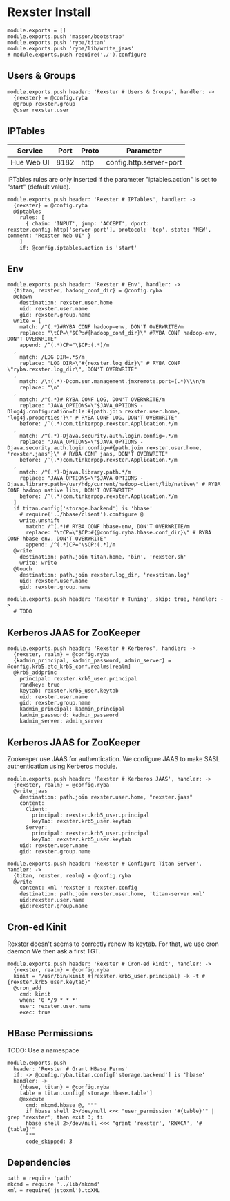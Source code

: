 
# Rexster Install

    module.exports = []
    module.exports.push 'masson/bootstrap'
    module.exports.push 'ryba/titan'
    module.exports.push 'ryba/lib/write_jaas'
    # module.exports.push require('./').configure

## Users & Groups

    module.exports.push header: 'Rexster # Users & Groups', handler: ->
      {rexster} = @config.ryba
      @group rexster.group
      @user rexster.user

## IPTables

| Service    | Port  | Proto | Parameter                  |
|------------|-------|-------|----------------------------|
| Hue Web UI | 8182  | http  | config.http.server-port    |

IPTables rules are only inserted if the parameter "iptables.action" is set to
"start" (default value).

    module.exports.push header: 'Rexster # IPTables', handler: ->
      {rexster} = @config.ryba
      @iptables
        rules: [
          { chain: 'INPUT', jump: 'ACCEPT', dport: rexster.config.http['server-port'], protocol: 'tcp', state: 'NEW', comment: "Rexster Web UI" }
        ]
        if: @config.iptables.action is 'start'

## Env

    module.exports.push header: 'Rexster # Env', handler: ->
      {titan, rexster, hadoop_conf_dir} = @config.ryba
      @chown
        destination: rexster.user.home
        uid: rexster.user.name
        gid: rexster.group.name
      write = [
        match: /^(.*)#RYBA CONF hadoop-env, DON'T OVERWRITE/m
        replace: "\tCP=\"$CP:#{hadoop_conf_dir}\" #RYBA CONF hadoop-env, DON'T OVERWRITE"
        append: /^(.*)CP="\$CP:(.*)/m
      ,
        match: /LOG_DIR=.*$/m
        replace: "LOG_DIR=\"#{rexster.log_dir}\" # RYBA CONF \"ryba.rexster.log_dir\", DON'T OVERWRITE"
      ,
        match: /\n(.*)-Dcom.sun.management.jmxremote.port=(.*)\\\n/m
        replace: "\n"
      ,
        match: /^(.*)# RYBA CONF LOG, DON'T OVERWRITE/m
        replace: "JAVA_OPTIONS=\"$JAVA_OPTIONS -Dlog4j.configuration=file:#{path.join rexster.user.home, 'log4j.properties'}\" # RYBA CONF LOG, DON'T OVERWRITE"
        before: /^(.*)com.tinkerpop.rexster.Application.*/m
      ,
        match: /^(.*)-Djava.security.auth.login.config=.*/m
        replace: "JAVA_OPTIONS=\"$JAVA_OPTIONS -Djava.security.auth.login.config=#{path.join rexster.user.home, 'rexster.jaas'}\" # RYBA CONF jaas, DON'T OVERWRITE"
        before: /^(.*)com.tinkerpop.rexster.Application.*/m
      ,
        match: /^(.*)-Djava.library.path.*/m
        replace: "JAVA_OPTIONS=\"$JAVA_OPTIONS -Djava.library.path=/usr/hdp/current/hadoop-client/lib/native\" # RYBA CONF hadoop native libs, DON'T OVERWRITE"
        before: /^(.*)com.tinkerpop.rexster.Application.*/m
      ]
      if titan.config['storage.backend'] is 'hbase'
        # require('../hbase/client').configure @
        write.unshift
          match: /^(.*)# RYBA CONF hbase-env, DON'T OVERWRITE/m
          replace: "\tCP=\"$CP:#{@config.ryba.hbase.conf_dir}\" # RYBA CONF hbase-env, DON'T OVERWRITE"
          append: /^(.*)CP="\$CP:(.*)/m
      @write
        destination: path.join titan.home, 'bin', 'rexster.sh'
        write: write
      @touch
        destination: path.join rexster.log_dir, 'rexstitan.log'
        uid: rexster.user.name
        gid: rexster.group.name

    module.exports.push header: 'Rexster # Tuning', skip: true, handler: ->
      # TODO

## Kerberos JAAS for ZooKeeper

    module.exports.push header: 'Rexster # Kerberos', handler: ->
      {rexster, realm} = @config.ryba
      {kadmin_principal, kadmin_password, admin_server} = @config.krb5.etc_krb5_conf.realms[realm]
      @krb5_addprinc
        principal: rexster.krb5_user.principal
        randkey: true
        keytab: rexster.krb5_user.keytab
        uid: rexster.user.name
        gid: rexster.group.name
        kadmin_principal: kadmin_principal
        kadmin_password: kadmin_password
        kadmin_server: admin_server

## Kerberos JAAS for ZooKeeper

Zookeeper use JAAS for authentication. We configure JAAS to make SASL authentication using Kerberos module.

    module.exports.push header: 'Rexster # Kerberos JAAS', handler: ->
      {rexster, realm} = @config.ryba
      @write_jaas
        destination: path.join rexster.user.home, "rexster.jaas"
        content:
          Client:
            principal: rexster.krb5_user.principal
            keyTab: rexster.krb5_user.keytab
          Server:
            principal: rexster.krb5_user.principal
            keyTab: rexster.krb5_user.keytab
        uid: rexster.user.name
        gid: rexster.group.name

    module.exports.push header: 'Rexster # Configure Titan Server', handler: ->
      {titan, rexster, realm} = @config.ryba
      @write
        content: xml 'rexster': rexster.config
        destination: path.join rexster.user.home, 'titan-server.xml'
        uid:rexster.user.name
        gid:rexster.group.name

## Cron-ed Kinit

Rexster doesn't seems to correctly renew its keytab. For that, we use cron daemon
We then ask a first TGT.

    module.exports.push header: 'Rexster # Cron-ed kinit', handler: ->
      {rexster, realm} = @config.ryba
      kinit = "/usr/bin/kinit #{rexster.krb5_user.principal} -k -t #{rexster.krb5_user.keytab}"
      @cron_add
        cmd: kinit
        when: '0 */9 * * *'
        user: rexster.user.name
        exec: true

## HBase Permissions

TODO: Use a namespace

    module.exports.push
      header: 'Rexster # Grant HBase Perms'
      if: -> @config.ryba.titan.config['storage.backend'] is 'hbase'
      handler: ->
        {hbase, titan} = @config.ryba
        table = titan.config['storage.hbase.table']
        @execute
          cmd: mkcmd.hbase @, """
          if hbase shell 2>/dev/null <<< "user_permission '#{table}'" | grep 'rexster'; then exit 3; fi
          hbase shell 2>/dev/null <<< "grant 'rexster', 'RWXCA', '#{table}'"
          """
          code_skipped: 3

## Dependencies

    path = require 'path'
    mkcmd = require '../lib/mkcmd'
    xml = require('jstoxml').toXML

